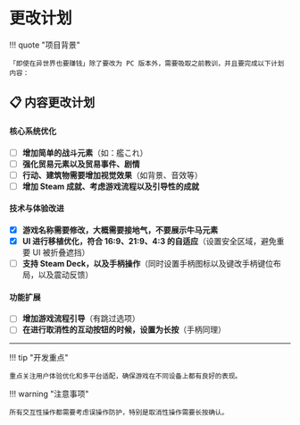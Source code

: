 # 更改计划

!!! quote "项目背景"

    「即使在异世界也要赚钱」除了要改为 PC 版本外，需要吸取之前教训，并且要完成以下计划内容：

## 📋 内容更改计划

#### 核心系统优化

- [ ] **增加简单的战斗元素**（如：艦これ）
- [ ] **强化贸易元素以及贸易事件、剧情**
- [ ] **行动、建筑物需要增加视觉效果**（如背景、音效等）
- [ ] **增加 Steam 成就、考虑游戏流程以及引导性的成就**

#### 技术与体验改进

- [x] **游戏名称需要修改，大概需要接地气，不要展示牛马元素**
- [x] **UI 进行移植优化，符合 16:9、21:9、4:3 的自适应**（设置安全区域，避免重要 UI 被折叠遮挡）
- [ ] **支持 Steam Deck，以及手柄操作**（同时设置手柄图标以及键改手柄键位布局，以及震动反馈）

#### 功能扩展

- [ ] **增加游戏流程引导**（有跳过选项）
- [ ] **在进行取消性的互动按钮的时候，设置为长按**（手柄同理）

---

!!! tip "开发重点"

    重点关注用户体验优化和多平台适配，确保游戏在不同设备上都有良好的表现。

!!! warning "注意事项"

    所有交互性操作都需要考虑误操作防护，特别是取消性操作需要长按确认。

